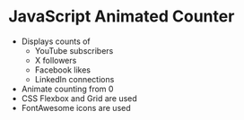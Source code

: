 # JavaScript Animated Counter

- Displays counts of 
    - YouTube subscribers
    - X followers
    - Facebook likes
    - LinkedIn connections
- Animate counting from 0
- CSS Flexbox and Grid are used
- FontAwesome icons are used